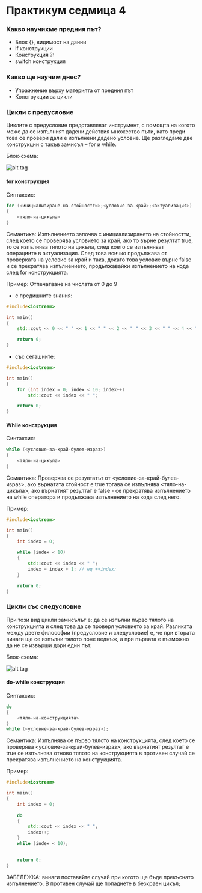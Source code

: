 # Практикум   седмица 4

### Какво научихме предния път?

  - Блок {}, видимост на данни
  - if конструкции
  - Конструкция ?:
  - switch конструкция
  
### Какво ще научим днес?
  - Упражнение върху материята от предния път
  - Конструкции за цикли

### Цикли с предусловие
Циклите с предусловие представляват инструмент, с помощта на когото може да се изпълният дадени действия множество пъти, като преди това се провери дали е изпълнени дадено условие. Ще разгледаме две конструкции с такъв замисъл – for и while.

Блок-схема: 

![alt tag](https://github.com/GeorgiMinkov/FMI_IS_UP_1_2016/blob/master/week04/image/Diag.png)

#### for конструкция
Синтаксис:
```c++
for (<инициализиране-на-стойностти>;<условие-за-край>;<актуализация>)
{
	<тяло-на-цикъла>
}
```

Семантика:
Изпълнението започва с инициализирането на стойностти, след което се проверява условието за край, ако то върне резултат true, то се изпълнява тялото на цикъла, след което се изпълняват операциите в актуализация. След това всичко продължава от проверката на условие за край и така, докато това условие върне false и се прекратява изпълнението, продължавайки изпълнението на кода след for конструкцията.

Пример: Отпечатване на числата от 0 до 9
 - с предишните знания:
```c++
#include<iostream>

int main()
{
	std::cout << 0 << " " << 1 << " " << 2 << " " << 3 << " " << 4 << " " << 5 << " " << 6 << " " << 7 << " " << 8 << " " << 9;

	return 0;
}
```

 - със сегашните:
```c++
#include<iostream>

int main()
{
	for (int index = 0; index < 10; index++)
		std::cout << index << " ";

	return 0;
}
```
#### While конструкция
Синтаксис:
```c++
while (<условие-за-край-булев-израз>)
{
	<тяло-на-цикъла>
}
```

Семантика: Проверява се резултатът от <условие-за-край-булев-израз>, ако върнатата стойност е true тогава се изпълнява <тяло-на-цикъла>, ако върнатият резултат е false - се прекратява изпълнението на while оператора и продължава изпълнението на кода след него. 

Пример:
```c++
#include<iostream>

int main()
{
	int index = 0;

	while (index < 10)
	{	
		std::cout << index << " ";
		index = index + 1; // eq ++index;	
	}

	return 0;
}
```

### Цикли със следусловие
При този вид цикли замисълът е: да се изпълни първо тялото на конструкцията и след това да се проверя условието за край. 
Разликата между двете философии (предусловие и следусловие) е, че при втората винаги ще се изпълни тялото поне веднъж, а при първата е възможно да не се извърши дори един път.

Блок-схема: 

![alt tag](https://github.com/GeorgiMinkov/FMI_IS_UP_1_2016/blob/master/week04/image/Diag1.png)

#### do-while конструкция

Синтаксис:
```c++
do
{
	<тяло-на-конструкцията>
}
while (<условие-за-край-булев-израз>);
```

Семантика: Изпълнява се първо тялото на конструкцията, след което се проверява <условие-за-край-булев-израз>, ако върнатият резултат е true се изпълнява отново тялото на конструкцията в противен случай се прекратява изпълнението на конструкцията. 

Пример:
```c++
#include<iostream>

int main()
{
	int index = 0;
	
	do
	{
		std::cout << index << " ";
		index++; 		
	} 
	while (index < 10);
	

	return 0;
}
```

ЗАБЕЛЕЖКА: винаги поставяйте случай при когото ще бъде прекъснато изпълнението. В противен случай ще попаднете в безкраен цикъл;
